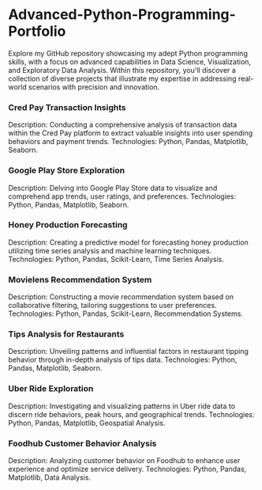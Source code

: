 # Advanced-Python-Programming-Portfolio
Explore my GitHub repository showcasing my adept Python programming skills, with a focus on advanced capabilities in Data Science, Visualization, and Exploratory Data Analysis. Within this repository, you'll discover a collection of diverse projects that illustrate my expertise in addressing real-world scenarios with precision and innovation.

### Cred Pay Transaction Insights

Description: Conducting a comprehensive analysis of transaction data within the Cred Pay platform to extract valuable insights into user spending behaviors and payment trends.
Technologies: Python, Pandas, Matplotlib, Seaborn.

### Google Play Store Exploration

Description: Delving into Google Play Store data to visualize and comprehend app trends, user ratings, and preferences.
Technologies: Python, Pandas, Matplotlib, Seaborn.

### Honey Production Forecasting

Description: Creating a predictive model for forecasting honey production utilizing time series analysis and machine learning techniques.
Technologies: Python, Pandas, Scikit-Learn, Time Series Analysis.

### Movielens Recommendation System

Description: Constructing a movie recommendation system based on collaborative filtering, tailoring suggestions to user preferences.
Technologies: Python, Pandas, Scikit-Learn, Recommendation Systems.

### Tips Analysis for Restaurants

Description: Unveiling patterns and influential factors in restaurant tipping behavior through in-depth analysis of tips data.
Technologies: Python, Pandas, Matplotlib, Seaborn.

### Uber Ride Exploration

Description: Investigating and visualizing patterns in Uber ride data to discern ride behaviors, peak hours, and geographical trends.
Technologies: Python, Pandas, Matplotlib, Geospatial Analysis.

### Foodhub Customer Behavior Analysis

Description: Analyzing customer behavior on Foodhub to enhance user experience and optimize service delivery.
Technologies: Python, Pandas, Matplotlib, Data Analysis.
